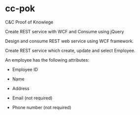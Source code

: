 # cc-pok
C&amp;C Proof of Knowlege

Create REST service with WCF and Consume using jQuery

Design and consume REST web service using WCF framework.

Create REST service which create, update and select Employee.

An employee has the following attributes:

- Employee ID

- Name

- Address

- Email (not required)

- Phone number (not required)

